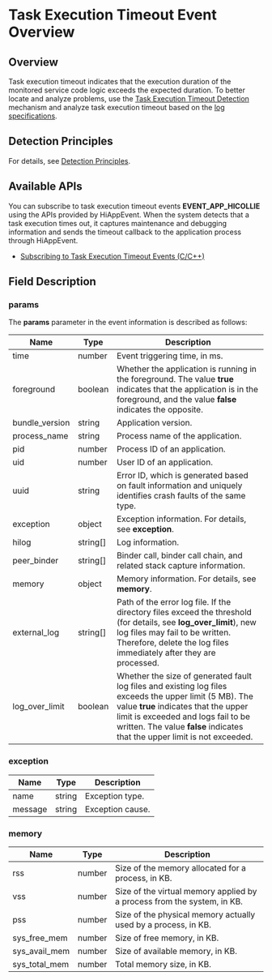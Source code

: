 # Task Execution Timeout Event Overview

## Overview

Task execution timeout indicates that the execution duration of the monitored service code logic exceeds the expected duration. To better locate and analyze problems, use the [Task Execution Timeout Detection](apptask-timeout-guidelines.md#task-execution-timeout-detection) mechanism and analyze task execution timeout based on the [log specifications](apptask-timeout-guidelines.md#log-specifications).

## Detection Principles

For details, see [Detection Principles](apptask-timeout-guidelines.md#detection-principles).

## Available APIs

You can subscribe to task execution timeout events **EVENT_APP_HICOLLIE** using the APIs provided by HiAppEvent. When the system detects that a task execution times out, it captures maintenance and debugging information and sends the timeout callback to the application process through HiAppEvent.

- [Subscribing to Task Execution Timeout Events (C/C++)](hiappevent-watcher-apphicollie-events-ndk.md)

## Field Description

### params

The **params** parameter in the event information is described as follows:

| Name| Type| Description|
| -------- | -------- | -------- |
| time | number | Event triggering time, in ms.|
| foreground | boolean | Whether the application is running in the foreground. The value **true** indicates that the application is in the foreground, and the value **false** indicates the opposite.|
| bundle_version | string | Application version.|
| process_name | string | Process name of the application.|
| pid | number | Process ID of an application.|
| uid | number | User ID of an application.|
| uuid | string | Error ID, which is generated based on fault information and uniquely identifies crash faults of the same type.|
| exception | object | Exception information. For details, see **exception**.|
| hilog | string[] | Log information.|
| peer_binder | string[] | Binder call, binder call chain, and related stack capture information.|
| memory | object | Memory information. For details, see **memory**.|
| external_log | string[] | Path of the error log file. If the directory files exceed the threshold (for details, see **log_over_limit**), new log files may fail to be written. Therefore, delete the log files immediately after they are processed.|
| log_over_limit | boolean | Whether the size of generated fault log files and existing log files exceeds the upper limit (5 MB). The value **true** indicates that the upper limit is exceeded and logs fail to be written. The value **false** indicates that the upper limit is not exceeded.|

### exception

 

| Name| Type| Description|
| -------- | -------- | -------- |
| name | string | Exception type.|
| message | string | Exception cause.|

### memory

 

| Name| Type| Description|
| -------- | -------- | -------- |
| rss | number | Size of the memory allocated for a process, in KB.|
| vss | number | Size of the virtual memory applied by a process from the system, in KB.|
| pss | number | Size of the physical memory actually used by a process, in KB.|
| sys_free_mem | number | Size of free memory, in KB.|
| sys_avail_mem | number | Size of available memory, in KB.|
| sys_total_mem | number | Total memory size, in KB.|
